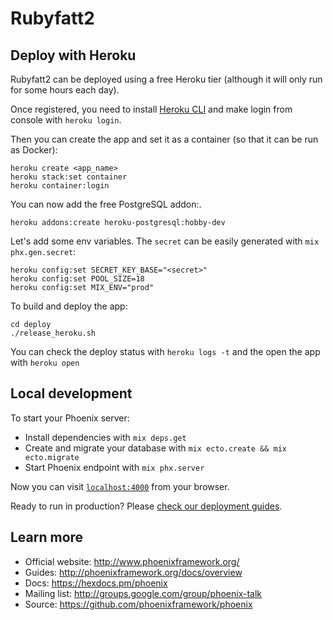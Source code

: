 # Rubyfatt2

## Deploy with Heroku

Rubyfatt2 can be deployed using a free Heroku tier (although it will only run for
some hours each day).

Once registered, you need to install [Heroku CLI](https://devcenter.heroku.com/articles/heroku-cli)
and make login from console with `heroku login`.

Then you can create the app and set it as a container (so that it can be run as Docker):

```
heroku create <app_name>
heroku stack:set container
heroku container:login
```

You can now add the free PostgreSQL addon:.

```
heroku addons:create heroku-postgresql:hobby-dev
```

Let's add some env variables. The `secret` can be easily generated with `mix phx.gen.secret`:

```
heroku config:set SECRET_KEY_BASE="<secret>"
heroku config:set POOL_SIZE=18
heroku config:set MIX_ENV="prod"
```

To build and deploy the app:

```
cd deploy
./release_heroku.sh
```

You can check the deploy status with `heroku logs -t` and the open the app with `heroku open`

## Local development

To start your Phoenix server:

  * Install dependencies with `mix deps.get`
  * Create and migrate your database with `mix ecto.create && mix ecto.migrate`
  * Start Phoenix endpoint with `mix phx.server`

Now you can visit [`localhost:4000`](http://localhost:4000) from your browser.

Ready to run in production? Please [check our deployment guides](http://www.phoenixframework.org/docs/deployment).

## Learn more

  * Official website: http://www.phoenixframework.org/
  * Guides: http://phoenixframework.org/docs/overview
  * Docs: https://hexdocs.pm/phoenix
  * Mailing list: http://groups.google.com/group/phoenix-talk
  * Source: https://github.com/phoenixframework/phoenix
